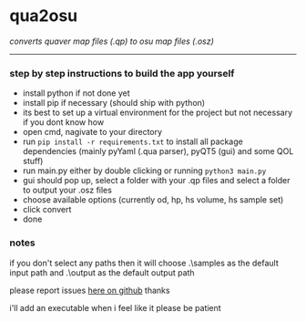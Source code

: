 # qua2osu
_converts quaver map files (.qp) to osu map files (.osz)_

---
### step by step instructions to build the app yourself
* install python if not done yet
* install pip if necessary (should ship with python)
* its best to set up a virtual environment for the project but not necessary if you dont know how
* open cmd, nagivate to your directory
* run `pip install -r requirements.txt` to install all package dependencies (mainly pyYaml (.qua parser), pyQT5 (gui) and some QOL stuff)
* run main.py either by double clicking or running `python3 main.py`
* gui should pop up, select a folder with your .qp files and select a folder to output your .osz files
* choose available options (currently od, hp, hs volume, hs sample set)
* click convert
* done

### notes

if you don't select any paths then it will choose .\samples as the default input path and .\output as the default output path

please report issues [here on github](https://github.com/IceDynamix/qua2osu/issues) thanks

i'll add an executable when i feel like it please be patient
